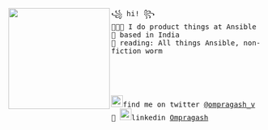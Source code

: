 <img align="left" width="200" src="https://i.postimg.cc/jSbsYbgK/octocat-1607474030530.png"> <samp> ꧁ hi! ꧂<br>
  👨🏻‍💻 I do product things at Ansible <br> 
  🌁 based in India <br>
  📖 reading: All things Ansible, non-fiction worm <br> 
<br><br><br><br><br>
<samp><img src="https://img.icons8.com/color/2x/twitter.png" width="23">find
me on twitter [@ompragash_v](https://www.twitter.com/ompragash_v) 💭
<samp><img src="https://img.icons8.com/color/2x/linkedin.png" width="23">linkedin [Ompragash](https://www.linkedin.com/in/ompragash/) 




